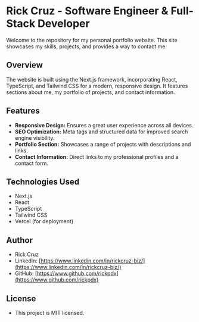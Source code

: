 # Rick Cruz - Software Engineer & Full-Stack Developer

Welcome to the repository for my personal portfolio website. This site showcases my skills, projects, and provides a way to contact me.

## Overview

The website is built using the Next.js framework, incorporating React, TypeScript, and Tailwind CSS for a modern, responsive design. It features sections about me, my portfolio of projects, and contact information.

## Features

- **Responsive Design:** Ensures a great user experience across all devices.
- **SEO Optimization:** Meta tags and structured data for improved search engine visibility.
- **Portfolio Section:** Showcases a range of projects with descriptions and links.
- **Contact Information:** Direct links to my professional profiles and a contact form.

## Technologies Used

- Next.js
- React
- TypeScript
- Tailwind CSS
- Vercel (for deployment)

## Author

- Rick Cruz
- LinkedIn: [https://www.linkedin.com/in/rickcruz-biz/](https://www.linkedin.com/in/rickcruz-biz/)
- GitHub: [https://www.github.com/rickpdx](https://www.github.com/rickpdx)

## License

- This project is MIT licensed.
